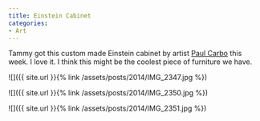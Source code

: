 ```yaml
---
title: Einstein Cabinet
categories:
- Art
---
```


Tammy got this custom made Einstein cabinet by artist [Paul Carbo](http://paulcarbo.com/paul_carbo_bio.html) this week. I love it. I think this might be the coolest piece of furniture we have.



  
   ![]({{ site.url }}{% link /assets/posts/2014/IMG_2347.jpg %})
  

  
   ![]({{ site.url }}{% link /assets/posts/2014/IMG_2350.jpg %})
  

  
   ![]({{ site.url }}{% link /assets/posts/2014/IMG_2351.jpg %})
  


